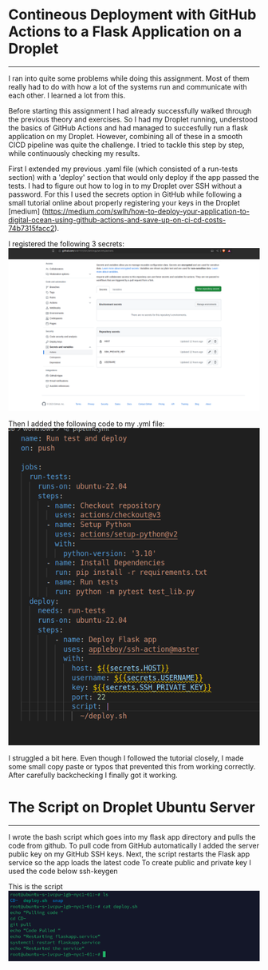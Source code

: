 # Contineous Deployment with GitHub Actions to a Flask Application on a Droplet
---
I ran into quite some problems while doing this assignment. Most of them really had to do with how a lot of the systems run and communicate with each other. I learned a lot from this.

Before starting this assignment I had already successfully walked through the previous theory and exercises. So I had my Droplet running, understood the basics of GitHub Actions and had managed to succesfully run a flask application on my Droplet. However, combining all of these in a smooth CICD pipeline was quite the challenge. I tried to tackle this step by step, while continuously checking my results.  
 
First I extended my previous .yaml file (which consisted of a run-tests section) with a 'deploy' section that would only deploy if the app passed the tests. I had to figure out how to log in to my Droplet over SSH without a password. For this I used the secrets option in GitHub while following a small tutorial online about properly registering your keys in the Droplet [medium] (https://medium.com/swlh/how-to-deploy-your-application-to-digital-ocean-using-github-actions-and-save-up-on-ci-cd-costs-74b7315facc2).

I registered the following 3 secrets:
![](/Images/secrets.png?raw=true)

Then I added the following code to my .yml file:
![](/Images/yml.png?raw=true)

I struggled a bit here. Even though I followed the tutorial closely, I made some small copy paste or typos that prevented this from working correctly. After carefully backchecking I finally got it working. 


# The Script on Droplet Ubuntu Server
---
I wrote the bash script which goes into my flask app directory and pulls the code from github. To pull code from GitHub automatically I added the server public key on my GitHub SSH keys. Next, the script restarts the Flask app service so the app loads the latest code
To create public and private key I used the code below
ssh-keygen 

This is the script
![](/Images/script.png?raw=true)

